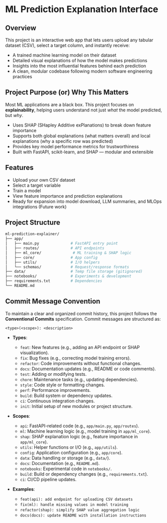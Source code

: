 # ML Prediction Explanation Interface

## Overview

This project is an interactive web app that lets users upload any tabular dataset (CSV), select a target column, and instantly receive:

- A trained machine learning model on their dataset
- Detailed visual explanations of how the model makes predictions
- Insights into the most influential features behind each prediction
- A clean, modular codebase following modern software engineering practices

## Project Purpose (or) Why This Matters

Most ML applications are a black box. This project focuses on **explainability**, helping users understand not just *what* the model predicted, but *why*.

- Uses SHAP (SHapley Additive exPlanations) to break down feature importance
- Supports both global explanations (what matters overall) and local explanations (why a specific row was predicted)
- Provides key model performance metrics for trustworthiness
- Built with FastAPI, scikit-learn, and SHAP — modular and extensible

## Features

- Upload your own CSV dataset
- Select a target variable
- Train a model
- View feature importance and prediction explanations
- Ready for expansion into model download, LLM summaries, and MLOps integrations (Future work)

## Project Structure

```bash
ml-prediction-explainer/
├── app/
│   ├── main.py              # FastAPI entry point
│   ├── routes/              # API endpoints
│   ├── ml_core/              # ML training & SHAP logic
│   ├── core/                # App config
│   ├── utils/               # I/O helpers
│   └── schemas/             # Request/response formats
├── data/                    # Temp file storage (gitignored)
├── notebooks/               # Experiments & development
├── requirements.txt         # Dependencies
└── README.md
```

## Commit Message Convention

To maintain a clear and organized commit history, this project follows the **Conventional Commits** specification. Commit messages are structured as:

```
<type>(<scope>): <description>
```

- **Types**:

  - `feat`: New features (e.g., adding an API endpoint or SHAP visualization).
  - `fix`: Bug fixes (e.g., correcting model training errors).
  - `refactor`: Code improvements without functional changes.
  - `docs`: Documentation updates (e.g., README or code comments).
  - `test`: Adding or modifying tests.
  - `chore`: Maintenance tasks (e.g., updating dependencies).
  - `style`: Code style or formatting changes.
  - `perf`: Performance improvements.
  - `build`: Build system or dependency updates.
  - `ci`: Continuous integration changes.
  - `init`: Initial setup of new modules or project structure.

- **Scopes**:

  - `api`: FastAPI-related code (e.g., `app/main.py`, `app/routes`).
  - `ml`: Machine learning logic (e.g., model training in `app/ml_core`).
  - `shap`: SHAP explanation logic (e.g., feature importance in `app/ml_core`).
  - `utils`: Helper functions or I/O (e.g., `app/utils`).
  - `config`: Application configuration (e.g., `app/core`).
  - `data`: Data handling or storage (e.g., `data/`).
  - `docs`: Documentation (e.g., `README.md`).
  - `notebooks`: Experimental code in `notebooks/`.
  - `build`: Build or dependency changes (e.g., `requirements.txt`).
  - `ci`: CI/CD pipeline updates.

- **Examples**:

  - `feat(api): add endpoint for uploading CSV datasets`
  - `fix(ml): handle missing values in model training`
  - `refactor(shap): simplify SHAP value aggregation logic`
  - `docs(docs): update README with installation instructions`
